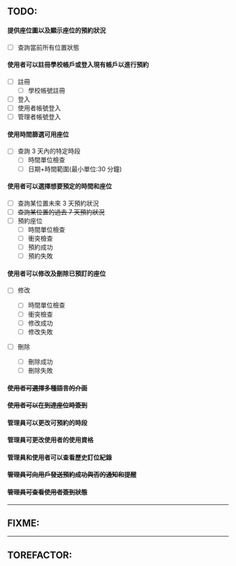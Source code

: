 ## TODO:

#### 提供座位圖以及顯示座位的預約狀況

- [ ] 查詢當前所有位置狀態

#### 使用者可以註冊學校帳戶或登入現有帳戶以進行預約

- [ ] 註冊
  - [ ] 學校帳號註冊
- [ ] 登入
- [ ] 使用者帳號登入
- [ ] 管理者帳號登入

#### 使用時間篩選可用座位

- [ ] 查詢 3 天內的特定時段
  - [ ] 時間單位檢查
  - [ ] 日期+時間範圍(最小單位:30 分鐘)

#### 使用者可以選擇想要預定的時間和座位

- [ ] 查詢某位置未來 3 天預約狀況
- [ ] ~~查詢某位置的過去 7 天預約狀況~~
- [ ] 預約座位
  - [ ] 時間單位檢查
  - [ ] 衝突檢查
  - [ ] 預約成功
  - [ ] 預約失敗

#### 使用者可以修改及刪除已預訂的座位

- [ ] 修改

  - [ ] 時間單位檢查
  - [ ] 衝突檢查
  - [ ] 修改成功
  - [ ] 修改失敗

- [ ] 刪除

  - [ ] 刪除成功
  - [ ] 刪除失敗

#### ~~使用者可選擇多種語言的介面~~

#### ~~使用者可以在到達座位時簽到~~

#### 管理員可以更改可預約的時段

#### 管理員可更改使用者的使用資格

#### 管理員和使用者可以查看歷史訂位紀錄

#### ~~管理員可向用戶發送預約成功與否的通知和提醒~~

#### ~~管理員可查看使用者簽到狀態~~

---

## FIXME:

---

## TOREFACTOR:
